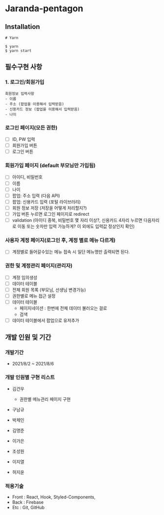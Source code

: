 # Jaranda-pentagon

## Installation

```
# Yarn

$ yarn
$ yarn start
```

## 필수구현 사항

### 1. 로그인/회원가입

```
회원정보 입력사항
- 이름
- 주소 (팝업을 이용해서 입력받음)
- 신용카드 정보 (팝업을 이용해서 입력받음)
- 나이
```

### 로그인 페이지(모든 권한)

- [ ] ID, PW 입력
- [ ] 회원가입 버튼
- [ ] 로그인 버튼

### 회원가입 페이지 (default 부모님만 가입됨)

- [ ] 아이디, 비밀번호
- [ ] 이름
- [ ] 나이
- [ ] 팝업: 주소 입력 (다음 API)
- [ ] 팝업: 신용카드 입력 (포털 라이브러리)
- [ ] 회원 정보 저장 (저장을 어떻게 처리할지?)
- [ ] 가입 버튼 누르면 로그인 페이지로 redirect
- [ ] validation (아이디 중복, 비밀번호 몇 자리 이상?, 신용카드 4자리 누르면 다음자리로 이동 또는 숫자만 입력 가능하게? 이 외에도 입력값 정상인지 확인)

### 사용자 계정 페이지(로그인 후, 계정 별로 메뉴 다르게)

- [ ] 계정별로 들어갈수있는 메뉴 접속 시 일단 메뉴명만 출력되면 된다.

### 권한 및 계정관리 페이지(관리자)

- [ ] 계정 임의생성
- [ ] 데이터 테이블
- [ ] 전체 회원 목록 (부모님, 선생님 변경가능)
- [ ] 권한별로 메뉴 접근 설정
- [ ] 데이터 테이블
  - 페이지네이션 : 한번에 전체 데이터 불러오는 걸로
  - 검색
- [ ] 데이터 테이블에서 팝업으로 유저추가

## 개발 인원 및 기간

### 개발기간

- 2021/8/2 ~ 2021/8/6

### 개발 인원별 구현 리스트

- 김건우

  - 권한별 메뉴관리 페이지 구현

- 구남규

- 박제인

- 김명준

- 이가은

- 조성원

- 이지열

- 허지윤

### 적용기술

- Front : React, Hook, Styled-Components,
- Back : Firebase
- Etc : Git, GitHub

